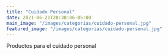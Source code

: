 ```yaml
---
title: "Cuidado Personal"
date: 2021-06-21T20:38:06-05:00
main_image: "/images/categorias/cuidado-personal.jpg"
featured_image: "/images/categorias/cuidado-personal.jpg"
---
```


Productos para el cuidado personal
